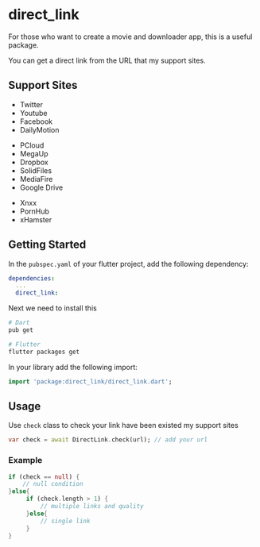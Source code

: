 # direct_link

For those who want to create a movie and downloader app, this is a useful package.

You can get a direct link from the URL that my support sites.

## Support Sites
- Twitter
- Youtube
- Facebook
- DailyMotion
* PCloud
* MegaUp
* Dropbox
* SolidFiles
* MediaFire
* Google Drive
- Xnxx
- PornHub
- xHamster


## Getting Started

In the `pubspec.yaml` of your flutter project, add the following dependency:

```yaml
dependencies:
  ...
  direct_link:
```

Next we need to install this

```sh
# Dart
pub get

# Flutter
flutter packages get
```

In your library add the following import:

```dart
import 'package:direct_link/direct_link.dart';
```

## Usage

Use `check` class to check your link have been existed my support sites

```dart
var check = await DirectLink.check(url); // add your url
```

### Example

```dart
if (check == null) {
    // null condition
}else{
     if (check.length > 1) {
         // multiple links and quality
     }else{
         // single link
     }
}

```